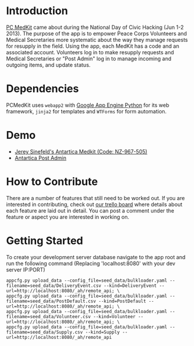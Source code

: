 # Introduction
[PC MedKit](https://pcmedkit.appspot.com) came about during the National Day of Civic Hacking (Jun 1-2 2013).  The purpose of the app is to empower Peace Corps Volunteers and Medical Secretaries more systematic about the way they manage requests for resupply in the field.  Using the app, each MedKit has a code and an associated account.  Volunteers log in to make resupply requests and Medical Secretaries or "Post Admin" log in  to manage incoming and outgoing items, and update status.  

# Dependencies
PCMedKit uses `webapp2` with [Google App Engine Python](https://developers.google.com/appengine/docs/python/) for its web framework, `jinja2` for templates and `WTForms` for form automation.  

# Demo
- [Jerey Sinefeld's Antartica Medkit (Code: NZ-967-505)](https://pcmedkit.appspot.com/ant/21036/status?k=agpzfnBjbWVka2l0cg4LEgZNZWRLaXQYrKQBDA)
- [Antartica Post Admin](https://pcmedkit.appspot.com/admin/ant)

# How to Contribute
There are a number of features that still need to be worked out.   If you are interested in contributing, check out [our trello board](https://trello.com/board/pcmedkit/51b1135bc82e803239006ae4) where details about each feature are laid out in detail.  You can post a comment under the feature or aspect you are interested in working on.  

# Getting Started
To create your development server database navigate to the app root and run the following command (Replacing 'localhost:8080' with your dev server IP:PORT)

    appcfg.py upload_data --config_file=seed_data/bulkloader.yaml --filename=seed_data/DeliveryEvent.csv --kind=DeliveryEvent --url=http://localhost:8080/_ah/remote_api; \
    appcfg.py upload_data --config_file=seed_data/bulkloader.yaml --filename=seed_data/PostDefault.csv --kind=PostDefault --url=http://localhost:8080/_ah/remote_api; \
    appcfg.py upload_data --config_file=seed_data/bulkloader.yaml --filename=seed_data/Volunteer.csv --kind=Volunteer --url=http://localhost:8080/_ah/remote_api; \
    appcfg.py upload_data --config_file=seed_data/bulkloader.yaml --filename=seed_data/Supply.csv --kind=Supply --url=http://localhost:8080/_ah/remote_api
